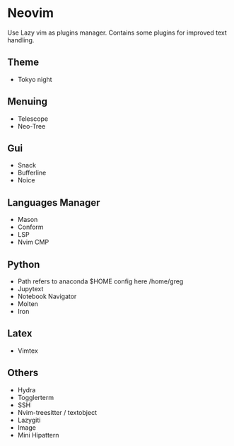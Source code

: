 # Neovim 

Use Lazy vim as plugins manager.
Contains some plugins for improved text handling.

## Theme

- Tokyo night

## Menuing

- Telescope
- Neo-Tree

## Gui 

- Snack
- Bufferline
- Noice

## Languages Manager

- Mason
- Conform 
- LSP
- Nvim CMP

## Python 

- Path refers to anaconda $HOME config here /home/greg 
- Jupytext
- Notebook Navigator
- Molten
- Iron

## Latex

- Vimtex

## Others

- Hydra
- Togglerterm
- SSH
- Nvim-treesitter / textobject
- Lazygiti
- Image
- Mini Hipattern
